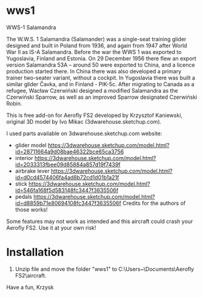 # wws1
WWS-1 Salamandra

The W.W.S. 1 Salamandra (Salamander) was a single-seat training glider designed and built in Poland from 1936, and again from 1947 after World War II as IS-A Salamandra. Before the war the WWS 1 was exported to Yugoslavia, Finland and Estonia. On 29 December 1956 there flew an export version Salamandra 53A – around 50 were exported to China, and a licence production started there. In China there was also developed a primary trainer two-seater variant, without a cockpit. In Yugoslavia there was built a similar glider Čavka, and in Finland - PIK-5c. After migrating to Canada as a refugee, Wacław Czerwiński designed a modified Salamandra as the Czerwiński Sparrow, as well as an improved Sparrow designated Czerwiński Robin.

This is free add-on for Aerofly FS2 developed by Krzysztof Kaniewski, original 3D model by Ivo Mikac (3dwarehouse.sketchup.com).

I used parts available on 3dwarehouse.sketchup.com website:
- glider model 	https://3dwarehouse.sketchup.com/model.html?id=28711664a9d08bae46322bce65ca3756
- interior  	https://3dwarehouse.sketchup.com/model.html?id=2033313fbee09d85884a857d19f7439f
- airbrake lever https://3dwarehouse.sketchup.com/model.html?id=d0cd4574406fa4ad8b72cd1d01b1a21f
- stick 	https://3dwarehouse.sketchup.com/model.html?id=546fa168f5d583148fc3447f3635506f
- pedals 	https://3dwarehouse.sketchup.com/model.html?id=d8859b71e80694108fc3447f3635506f
Credits for the authors of those works!
 
 Some features may not work as intended and this aircraft could crash your Aerofly FS2. 
 Use it at your own risk!


Installation
============

1. Unzip file and move the folder "wws1" to C:\Users\~\Documents\Aerofly FS2\aircraft.

Have a fun,
Krzysk	